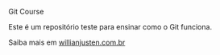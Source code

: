 Git Course

Este é um repositório teste para ensinar como o Git funciona.

Saiba mais em [willianjusten.com.br](willianjusten.com.br)
